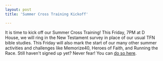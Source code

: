 ```yaml
---
layout: post
title: 'Summer Cross Training Kickoff'

---
```


It is time to kick off our Summer Cross Training! This Friday, 7PM at D House, we will ring in the New Testament survey in place of our usual TFN bible studies. This Friday will also mark the start of our many other summer activities and challenges like Memorize40, Heroes of Faith, and Running the Race. Still haven't signed up yet? Never fear! You can [do so here](https://docs.google.com/spreadsheet/viewform?formkey=dHozSnZ6YVc0UnQzOElxMUMwMFFRVEE6MQ#gid=0  ).
